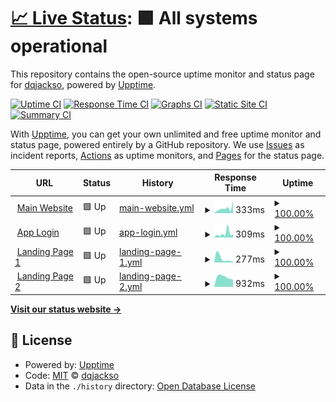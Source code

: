 # [📈 Live Status](https://dqjackso.github.io/cyber-dive-upptime): <!--live status--> **🟩 All systems operational**

This repository contains the open-source uptime monitor and status page for [dqjackso](https://dqjackso.github.io/cyber-dive-upptime), powered by [Upptime](https://github.com/upptime/upptime).

[![Uptime CI](https://github.com/dqjackso/cyber-dive-upptime/workflows/Uptime%20CI/badge.svg)](https://github.com/dqjackso/cyber-dive-upptime/actions?query=workflow%3A%22Uptime+CI%22)
[![Response Time CI](https://github.com/dqjackso/cyber-dive-upptime/workflows/Response%20Time%20CI/badge.svg)](https://github.com/dqjackso/cyber-dive-upptime/actions?query=workflow%3A%22Response+Time+CI%22)
[![Graphs CI](https://github.com/dqjackso/cyber-dive-upptime/workflows/Graphs%20CI/badge.svg)](https://github.com/dqjackso/cyber-dive-upptime/actions?query=workflow%3A%22Graphs+CI%22)
[![Static Site CI](https://github.com/dqjackso/cyber-dive-upptime/workflows/Static%20Site%20CI/badge.svg)](https://github.com/dqjackso/cyber-dive-upptime/actions?query=workflow%3A%22Static+Site+CI%22)
[![Summary CI](https://github.com/dqjackso/cyber-dive-upptime/workflows/Summary%20CI/badge.svg)](https://github.com/dqjackso/cyber-dive-upptime/actions?query=workflow%3A%22Summary+CI%22)

With [Upptime](https://upptime.js.org), you can get your own unlimited and free uptime monitor and status page, powered entirely by a GitHub repository. We use [Issues](https://github.com/dqjackso/cyber-dive-upptime/issues) as incident reports, [Actions](https://github.com/dqjackso/cyber-dive-upptime/actions) as uptime monitors, and [Pages](https://dqjackso.github.io/cyber-dive-upptime) for the status page.

<!--start: status pages-->
<!-- This summary is generated by Upptime (https://github.com/upptime/upptime) -->
<!-- Do not edit this manually, your changes will be overwritten -->
<!-- prettier-ignore -->
| URL | Status | History | Response Time | Uptime |
| --- | ------ | ------- | ------------- | ------ |
| <img alt="" src="https://icons.duckduckgo.com/ip3/www.cyberdive.co.ico" height="13"> [Main Website](https://www.cyberdive.co) | 🟩 Up | [main-website.yml](https://github.com/dqjackso/cyber-dive-upptime/commits/HEAD/history/main-website.yml) | <details><summary><img alt="Response time graph" src="./graphs/main-website/response-time-week.png" height="20"> 333ms</summary><br><a href="https://dqjackso.github.io/cyber-dive-upptime/history/main-website"><img alt="Response time 266" src="https://img.shields.io/endpoint?url=https%3A%2F%2Fraw.githubusercontent.com%2Fdqjackso%2Fcyber-dive-upptime%2FHEAD%2Fapi%2Fmain-website%2Fresponse-time.json"></a><br><a href="https://dqjackso.github.io/cyber-dive-upptime/history/main-website"><img alt="24-hour response time 323" src="https://img.shields.io/endpoint?url=https%3A%2F%2Fraw.githubusercontent.com%2Fdqjackso%2Fcyber-dive-upptime%2FHEAD%2Fapi%2Fmain-website%2Fresponse-time-day.json"></a><br><a href="https://dqjackso.github.io/cyber-dive-upptime/history/main-website"><img alt="7-day response time 333" src="https://img.shields.io/endpoint?url=https%3A%2F%2Fraw.githubusercontent.com%2Fdqjackso%2Fcyber-dive-upptime%2FHEAD%2Fapi%2Fmain-website%2Fresponse-time-week.json"></a><br><a href="https://dqjackso.github.io/cyber-dive-upptime/history/main-website"><img alt="30-day response time 266" src="https://img.shields.io/endpoint?url=https%3A%2F%2Fraw.githubusercontent.com%2Fdqjackso%2Fcyber-dive-upptime%2FHEAD%2Fapi%2Fmain-website%2Fresponse-time-month.json"></a><br><a href="https://dqjackso.github.io/cyber-dive-upptime/history/main-website"><img alt="1-year response time 266" src="https://img.shields.io/endpoint?url=https%3A%2F%2Fraw.githubusercontent.com%2Fdqjackso%2Fcyber-dive-upptime%2FHEAD%2Fapi%2Fmain-website%2Fresponse-time-year.json"></a></details> | <details><summary><a href="https://dqjackso.github.io/cyber-dive-upptime/history/main-website">100.00%</a></summary><a href="https://dqjackso.github.io/cyber-dive-upptime/history/main-website"><img alt="All-time uptime 100.00%" src="https://img.shields.io/endpoint?url=https%3A%2F%2Fraw.githubusercontent.com%2Fdqjackso%2Fcyber-dive-upptime%2FHEAD%2Fapi%2Fmain-website%2Fuptime.json"></a><br><a href="https://dqjackso.github.io/cyber-dive-upptime/history/main-website"><img alt="24-hour uptime 100.00%" src="https://img.shields.io/endpoint?url=https%3A%2F%2Fraw.githubusercontent.com%2Fdqjackso%2Fcyber-dive-upptime%2FHEAD%2Fapi%2Fmain-website%2Fuptime-day.json"></a><br><a href="https://dqjackso.github.io/cyber-dive-upptime/history/main-website"><img alt="7-day uptime 100.00%" src="https://img.shields.io/endpoint?url=https%3A%2F%2Fraw.githubusercontent.com%2Fdqjackso%2Fcyber-dive-upptime%2FHEAD%2Fapi%2Fmain-website%2Fuptime-week.json"></a><br><a href="https://dqjackso.github.io/cyber-dive-upptime/history/main-website"><img alt="30-day uptime 100.00%" src="https://img.shields.io/endpoint?url=https%3A%2F%2Fraw.githubusercontent.com%2Fdqjackso%2Fcyber-dive-upptime%2FHEAD%2Fapi%2Fmain-website%2Fuptime-month.json"></a><br><a href="https://dqjackso.github.io/cyber-dive-upptime/history/main-website"><img alt="1-year uptime 100.00%" src="https://img.shields.io/endpoint?url=https%3A%2F%2Fraw.githubusercontent.com%2Fdqjackso%2Fcyber-dive-upptime%2FHEAD%2Fapi%2Fmain-website%2Fuptime-year.json"></a></details>
| <img alt="" src="https://icons.duckduckgo.com/ip3/app.cyberdive.co.ico" height="13"> [App Login](https://app.cyberdive.co) | 🟩 Up | [app-login.yml](https://github.com/dqjackso/cyber-dive-upptime/commits/HEAD/history/app-login.yml) | <details><summary><img alt="Response time graph" src="./graphs/app-login/response-time-week.png" height="20"> 309ms</summary><br><a href="https://dqjackso.github.io/cyber-dive-upptime/history/app-login"><img alt="Response time 361" src="https://img.shields.io/endpoint?url=https%3A%2F%2Fraw.githubusercontent.com%2Fdqjackso%2Fcyber-dive-upptime%2FHEAD%2Fapi%2Fapp-login%2Fresponse-time.json"></a><br><a href="https://dqjackso.github.io/cyber-dive-upptime/history/app-login"><img alt="24-hour response time 255" src="https://img.shields.io/endpoint?url=https%3A%2F%2Fraw.githubusercontent.com%2Fdqjackso%2Fcyber-dive-upptime%2FHEAD%2Fapi%2Fapp-login%2Fresponse-time-day.json"></a><br><a href="https://dqjackso.github.io/cyber-dive-upptime/history/app-login"><img alt="7-day response time 309" src="https://img.shields.io/endpoint?url=https%3A%2F%2Fraw.githubusercontent.com%2Fdqjackso%2Fcyber-dive-upptime%2FHEAD%2Fapi%2Fapp-login%2Fresponse-time-week.json"></a><br><a href="https://dqjackso.github.io/cyber-dive-upptime/history/app-login"><img alt="30-day response time 361" src="https://img.shields.io/endpoint?url=https%3A%2F%2Fraw.githubusercontent.com%2Fdqjackso%2Fcyber-dive-upptime%2FHEAD%2Fapi%2Fapp-login%2Fresponse-time-month.json"></a><br><a href="https://dqjackso.github.io/cyber-dive-upptime/history/app-login"><img alt="1-year response time 361" src="https://img.shields.io/endpoint?url=https%3A%2F%2Fraw.githubusercontent.com%2Fdqjackso%2Fcyber-dive-upptime%2FHEAD%2Fapi%2Fapp-login%2Fresponse-time-year.json"></a></details> | <details><summary><a href="https://dqjackso.github.io/cyber-dive-upptime/history/app-login">100.00%</a></summary><a href="https://dqjackso.github.io/cyber-dive-upptime/history/app-login"><img alt="All-time uptime 100.00%" src="https://img.shields.io/endpoint?url=https%3A%2F%2Fraw.githubusercontent.com%2Fdqjackso%2Fcyber-dive-upptime%2FHEAD%2Fapi%2Fapp-login%2Fuptime.json"></a><br><a href="https://dqjackso.github.io/cyber-dive-upptime/history/app-login"><img alt="24-hour uptime 100.00%" src="https://img.shields.io/endpoint?url=https%3A%2F%2Fraw.githubusercontent.com%2Fdqjackso%2Fcyber-dive-upptime%2FHEAD%2Fapi%2Fapp-login%2Fuptime-day.json"></a><br><a href="https://dqjackso.github.io/cyber-dive-upptime/history/app-login"><img alt="7-day uptime 100.00%" src="https://img.shields.io/endpoint?url=https%3A%2F%2Fraw.githubusercontent.com%2Fdqjackso%2Fcyber-dive-upptime%2FHEAD%2Fapi%2Fapp-login%2Fuptime-week.json"></a><br><a href="https://dqjackso.github.io/cyber-dive-upptime/history/app-login"><img alt="30-day uptime 100.00%" src="https://img.shields.io/endpoint?url=https%3A%2F%2Fraw.githubusercontent.com%2Fdqjackso%2Fcyber-dive-upptime%2FHEAD%2Fapi%2Fapp-login%2Fuptime-month.json"></a><br><a href="https://dqjackso.github.io/cyber-dive-upptime/history/app-login"><img alt="1-year uptime 100.00%" src="https://img.shields.io/endpoint?url=https%3A%2F%2Fraw.githubusercontent.com%2Fdqjackso%2Fcyber-dive-upptime%2FHEAD%2Fapi%2Fapp-login%2Fuptime-year.json"></a></details>
| <img alt="" src="https://icons.duckduckgo.com/ip3/parenting.cyberdive.co.ico" height="13"> [Landing Page 1](https://parenting.cyberdive.co/revolutionary) | 🟩 Up | [landing-page-1.yml](https://github.com/dqjackso/cyber-dive-upptime/commits/HEAD/history/landing-page-1.yml) | <details><summary><img alt="Response time graph" src="./graphs/landing-page-1/response-time-week.png" height="20"> 277ms</summary><br><a href="https://dqjackso.github.io/cyber-dive-upptime/history/landing-page-1"><img alt="Response time 525" src="https://img.shields.io/endpoint?url=https%3A%2F%2Fraw.githubusercontent.com%2Fdqjackso%2Fcyber-dive-upptime%2FHEAD%2Fapi%2Flanding-page-1%2Fresponse-time.json"></a><br><a href="https://dqjackso.github.io/cyber-dive-upptime/history/landing-page-1"><img alt="24-hour response time 491" src="https://img.shields.io/endpoint?url=https%3A%2F%2Fraw.githubusercontent.com%2Fdqjackso%2Fcyber-dive-upptime%2FHEAD%2Fapi%2Flanding-page-1%2Fresponse-time-day.json"></a><br><a href="https://dqjackso.github.io/cyber-dive-upptime/history/landing-page-1"><img alt="7-day response time 277" src="https://img.shields.io/endpoint?url=https%3A%2F%2Fraw.githubusercontent.com%2Fdqjackso%2Fcyber-dive-upptime%2FHEAD%2Fapi%2Flanding-page-1%2Fresponse-time-week.json"></a><br><a href="https://dqjackso.github.io/cyber-dive-upptime/history/landing-page-1"><img alt="30-day response time 525" src="https://img.shields.io/endpoint?url=https%3A%2F%2Fraw.githubusercontent.com%2Fdqjackso%2Fcyber-dive-upptime%2FHEAD%2Fapi%2Flanding-page-1%2Fresponse-time-month.json"></a><br><a href="https://dqjackso.github.io/cyber-dive-upptime/history/landing-page-1"><img alt="1-year response time 525" src="https://img.shields.io/endpoint?url=https%3A%2F%2Fraw.githubusercontent.com%2Fdqjackso%2Fcyber-dive-upptime%2FHEAD%2Fapi%2Flanding-page-1%2Fresponse-time-year.json"></a></details> | <details><summary><a href="https://dqjackso.github.io/cyber-dive-upptime/history/landing-page-1">100.00%</a></summary><a href="https://dqjackso.github.io/cyber-dive-upptime/history/landing-page-1"><img alt="All-time uptime 100.00%" src="https://img.shields.io/endpoint?url=https%3A%2F%2Fraw.githubusercontent.com%2Fdqjackso%2Fcyber-dive-upptime%2FHEAD%2Fapi%2Flanding-page-1%2Fuptime.json"></a><br><a href="https://dqjackso.github.io/cyber-dive-upptime/history/landing-page-1"><img alt="24-hour uptime 100.00%" src="https://img.shields.io/endpoint?url=https%3A%2F%2Fraw.githubusercontent.com%2Fdqjackso%2Fcyber-dive-upptime%2FHEAD%2Fapi%2Flanding-page-1%2Fuptime-day.json"></a><br><a href="https://dqjackso.github.io/cyber-dive-upptime/history/landing-page-1"><img alt="7-day uptime 100.00%" src="https://img.shields.io/endpoint?url=https%3A%2F%2Fraw.githubusercontent.com%2Fdqjackso%2Fcyber-dive-upptime%2FHEAD%2Fapi%2Flanding-page-1%2Fuptime-week.json"></a><br><a href="https://dqjackso.github.io/cyber-dive-upptime/history/landing-page-1"><img alt="30-day uptime 100.00%" src="https://img.shields.io/endpoint?url=https%3A%2F%2Fraw.githubusercontent.com%2Fdqjackso%2Fcyber-dive-upptime%2FHEAD%2Fapi%2Flanding-page-1%2Fuptime-month.json"></a><br><a href="https://dqjackso.github.io/cyber-dive-upptime/history/landing-page-1"><img alt="1-year uptime 100.00%" src="https://img.shields.io/endpoint?url=https%3A%2F%2Fraw.githubusercontent.com%2Fdqjackso%2Fcyber-dive-upptime%2FHEAD%2Fapi%2Flanding-page-1%2Fuptime-year.json"></a></details>
| <img alt="" src="https://icons.duckduckgo.com/ip3/parent.cyberdive.co.ico" height="13"> [Landing Page 2](https://parent.cyberdive.co/mental-Health-check) | 🟩 Up | [landing-page-2.yml](https://github.com/dqjackso/cyber-dive-upptime/commits/HEAD/history/landing-page-2.yml) | <details><summary><img alt="Response time graph" src="./graphs/landing-page-2/response-time-week.png" height="20"> 932ms</summary><br><a href="https://dqjackso.github.io/cyber-dive-upptime/history/landing-page-2"><img alt="Response time 853" src="https://img.shields.io/endpoint?url=https%3A%2F%2Fraw.githubusercontent.com%2Fdqjackso%2Fcyber-dive-upptime%2FHEAD%2Fapi%2Flanding-page-2%2Fresponse-time.json"></a><br><a href="https://dqjackso.github.io/cyber-dive-upptime/history/landing-page-2"><img alt="24-hour response time 1012" src="https://img.shields.io/endpoint?url=https%3A%2F%2Fraw.githubusercontent.com%2Fdqjackso%2Fcyber-dive-upptime%2FHEAD%2Fapi%2Flanding-page-2%2Fresponse-time-day.json"></a><br><a href="https://dqjackso.github.io/cyber-dive-upptime/history/landing-page-2"><img alt="7-day response time 932" src="https://img.shields.io/endpoint?url=https%3A%2F%2Fraw.githubusercontent.com%2Fdqjackso%2Fcyber-dive-upptime%2FHEAD%2Fapi%2Flanding-page-2%2Fresponse-time-week.json"></a><br><a href="https://dqjackso.github.io/cyber-dive-upptime/history/landing-page-2"><img alt="30-day response time 853" src="https://img.shields.io/endpoint?url=https%3A%2F%2Fraw.githubusercontent.com%2Fdqjackso%2Fcyber-dive-upptime%2FHEAD%2Fapi%2Flanding-page-2%2Fresponse-time-month.json"></a><br><a href="https://dqjackso.github.io/cyber-dive-upptime/history/landing-page-2"><img alt="1-year response time 853" src="https://img.shields.io/endpoint?url=https%3A%2F%2Fraw.githubusercontent.com%2Fdqjackso%2Fcyber-dive-upptime%2FHEAD%2Fapi%2Flanding-page-2%2Fresponse-time-year.json"></a></details> | <details><summary><a href="https://dqjackso.github.io/cyber-dive-upptime/history/landing-page-2">100.00%</a></summary><a href="https://dqjackso.github.io/cyber-dive-upptime/history/landing-page-2"><img alt="All-time uptime 100.00%" src="https://img.shields.io/endpoint?url=https%3A%2F%2Fraw.githubusercontent.com%2Fdqjackso%2Fcyber-dive-upptime%2FHEAD%2Fapi%2Flanding-page-2%2Fuptime.json"></a><br><a href="https://dqjackso.github.io/cyber-dive-upptime/history/landing-page-2"><img alt="24-hour uptime 100.00%" src="https://img.shields.io/endpoint?url=https%3A%2F%2Fraw.githubusercontent.com%2Fdqjackso%2Fcyber-dive-upptime%2FHEAD%2Fapi%2Flanding-page-2%2Fuptime-day.json"></a><br><a href="https://dqjackso.github.io/cyber-dive-upptime/history/landing-page-2"><img alt="7-day uptime 100.00%" src="https://img.shields.io/endpoint?url=https%3A%2F%2Fraw.githubusercontent.com%2Fdqjackso%2Fcyber-dive-upptime%2FHEAD%2Fapi%2Flanding-page-2%2Fuptime-week.json"></a><br><a href="https://dqjackso.github.io/cyber-dive-upptime/history/landing-page-2"><img alt="30-day uptime 100.00%" src="https://img.shields.io/endpoint?url=https%3A%2F%2Fraw.githubusercontent.com%2Fdqjackso%2Fcyber-dive-upptime%2FHEAD%2Fapi%2Flanding-page-2%2Fuptime-month.json"></a><br><a href="https://dqjackso.github.io/cyber-dive-upptime/history/landing-page-2"><img alt="1-year uptime 100.00%" src="https://img.shields.io/endpoint?url=https%3A%2F%2Fraw.githubusercontent.com%2Fdqjackso%2Fcyber-dive-upptime%2FHEAD%2Fapi%2Flanding-page-2%2Fuptime-year.json"></a></details>

<!--end: status pages-->

[**Visit our status website →**](https://dqjackso.github.io/cyber-dive-upptime)

## 📄 License

- Powered by: [Upptime](https://github.com/upptime/upptime)
- Code: [MIT](./LICENSE) © [dqjackso](https://dqjackso.github.io/cyber-dive-upptime)
- Data in the `./history` directory: [Open Database License](https://opendatacommons.org/licenses/odbl/1-0/)

